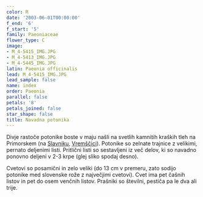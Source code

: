```yaml
---
color: R
date: '2003-06-01T00:00:00'
f_end: '6'
f_start: '5'
family: Paeoniaceae
flower_type: C
image:
- M_4-5415_IMG.JPG
- M_4-5413_IMG.JPG
- M_4-5445_IMG.JPG
latin: Paeonia officinalis
lead: M_4-5415_IMG.JPG
lead_sample: false
name: index
order: Paeonia
parallel: false
petals: '8'
petals_joined: false
star_shape: false
title: Navadna potonika
---
```

Divje rastoče potonike boste v maju našli na svetlih kamnitih kraških tleh na Primorskem (na [Slavniku](../../../Izleti/Slavnik), [Vremščici](../../../Izleti/Vremscica)). Potonike so zelnate trajnice z velikimi, pernato deljenimi listi. Pritlični listi so sestavljeni iz več delov, ki so navadno ponovno deljeni v 2-3 krpe (glej sliko spodaj desno).

Cvetovi so posamični in zelo veliki (do 13 cm v premeru, zato sodijo potonike med slovenske rože z največjimi cvetovi). Cvet ima pet čašnih listov in pet do osem venčnih listov. Prašniki so številni, pestiča pa le dva ali trije.
